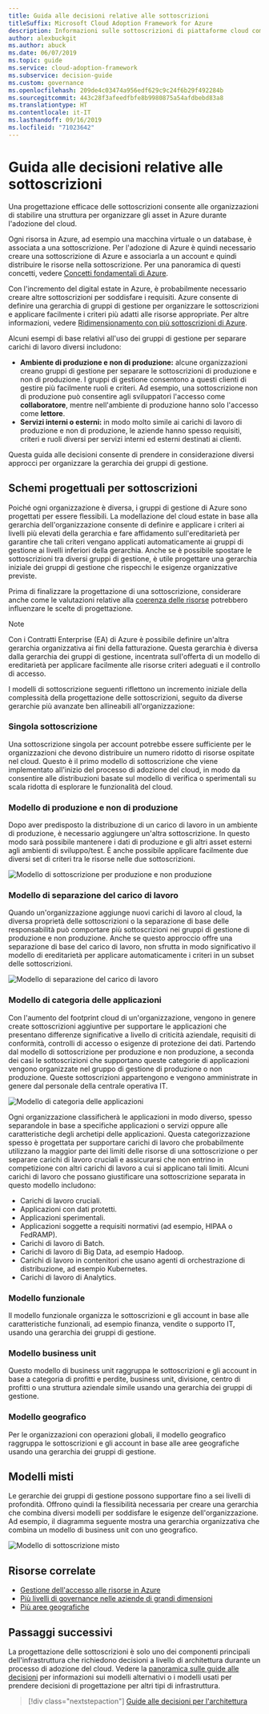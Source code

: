 ```yaml
---
title: Guida alle decisioni relative alle sottoscrizioni
titleSuffix: Microsoft Cloud Adoption Framework for Azure
description: Informazioni sulle sottoscrizioni di piattaforme cloud come servizio di base nelle migrazioni di Azure.
author: alexbuckgit
ms.author: abuck
ms.date: 06/07/2019
ms.topic: guide
ms.service: cloud-adoption-framework
ms.subservice: decision-guide
ms.custom: governance
ms.openlocfilehash: 209de4c03474a956edf629c9c24f6b29f492284b
ms.sourcegitcommit: 443c28f3afeedfbfe8b9980875a54afdbebd83a8
ms.translationtype: HT
ms.contentlocale: it-IT
ms.lasthandoff: 09/16/2019
ms.locfileid: "71023642"
---
```

# <a name="subscription-decision-guide"></a>Guida alle decisioni relative alle sottoscrizioni

Una progettazione efficace delle sottoscrizioni consente alle organizzazioni di stabilire una struttura per organizzare gli asset in Azure durante l'adozione del cloud.

Ogni risorsa in Azure, ad esempio una macchina virtuale o un database, è associata a una sottoscrizione. Per l'adozione di Azure è quindi necessario creare una sottoscrizione di Azure e associarla a un account e quindi distribuire le risorse nella sottoscrizione. Per una panoramica di questi concetti, vedere [Concetti fondamentali di Azure](../../ready/considerations/fundamental-concepts.md).

Con l'incremento del digital estate in Azure, è probabilmente necessario creare altre sottoscrizioni per soddisfare i requisiti. Azure consente di definire una gerarchia di gruppi di gestione per organizzare le sottoscrizioni e applicare facilmente i criteri più adatti alle risorse appropriate. Per altre informazioni, vedere [Ridimensionamento con più sottoscrizioni di Azure](../../ready/considerations/scaling-subscriptions.md).

Alcuni esempi di base relativi all'uso dei gruppi di gestione per separare carichi di lavoro diversi includono:

- **Ambiente di produzione e non di produzione:** alcune organizzazioni creano gruppi di gestione per separare le sottoscrizioni di produzione e non di produzione. I gruppi di gestione consentono a questi clienti di gestire più facilmente ruoli e criteri. Ad esempio, una sottoscrizione non di produzione può consentire agli sviluppatori l'accesso come **collaboratore**, mentre nell'ambiente di produzione hanno solo l'accesso come **lettore**.
- **Servizi interni o esterni:** in modo molto simile ai carichi di lavoro di produzione e non di produzione, le aziende hanno spesso requisiti, criteri e ruoli diversi per servizi interni ed esterni destinati ai clienti.

Questa guida alle decisioni consente di prendere in considerazione diversi approcci per organizzare la gerarchia dei gruppi di gestione.

## <a name="subscription-design-patterns"></a>Schemi progettuali per sottoscrizioni

Poiché ogni organizzazione è diversa, i gruppi di gestione di Azure sono progettati per essere flessibili. La modellazione del cloud estate in base alla gerarchia dell'organizzazione consente di definire e applicare i criteri ai livelli più elevati della gerarchia e fare affidamento sull'ereditarietà per garantire che tali criteri vengano applicati automaticamente ai gruppi di gestione ai livelli inferiori della gerarchia. Anche se è possibile spostare le sottoscrizioni tra diversi gruppi di gestione, è utile progettare una gerarchia iniziale dei gruppi di gestione che rispecchi le esigenze organizzative previste.

Prima di finalizzare la progettazione di una sottoscrizione, considerare anche come le valutazioni relative alla [coerenza delle risorse](../resource-consistency/index.md) potrebbero influenzare le scelte di progettazione.

> [!NOTE]
> Con i Contratti Enterprise (EA) di Azure è possibile definire un'altra gerarchia organizzativa ai fini della fatturazione. Questa gerarchia è diversa dalla gerarchia dei gruppi di gestione, incentrata sull'offerta di un modello di ereditarietà per applicare facilmente alle risorse criteri adeguati e il controllo di accesso.

I modelli di sottoscrizione seguenti riflettono un incremento iniziale della complessità della progettazione delle sottoscrizioni, seguito da diverse gerarchie più avanzate ben allineabili all'organizzazione:

### <a name="single-subscription"></a>Singola sottoscrizione

Una sottoscrizione singola per account potrebbe essere sufficiente per le organizzazioni che devono distribuire un numero ridotto di risorse ospitate nel cloud. Questo è il primo modello di sottoscrizione che viene implementato all'inizio del processo di adozione del cloud, in modo da consentire alle distribuzioni basate sul modello di verifica o sperimentali su scala ridotta di esplorare le funzionalità del cloud.

### <a name="production-and-nonproduction-pattern"></a>Modello di produzione e non di produzione

Dopo aver predisposto la distribuzione di un carico di lavoro in un ambiente di produzione, è necessario aggiungere un'altra sottoscrizione. In questo modo sarà possibile mantenere i dati di produzione e gli altri asset esterni agli ambienti di sviluppo/test. È anche possibile applicare facilmente due diversi set di criteri tra le risorse nelle due sottoscrizioni.

![Modello di sottoscrizione per produzione e non produzione](../../_images/ready/basic-subscription-model.png)

### <a name="workload-separation-pattern"></a>Modello di separazione del carico di lavoro

Quando un'organizzazione aggiunge nuovi carichi di lavoro al cloud, la diversa proprietà delle sottoscrizioni o la separazione di base delle responsabilità può comportare più sottoscrizioni nei gruppi di gestione di produzione e non produzione. Anche se questo approccio offre una separazione di base del carico di lavoro, non sfrutta in modo significativo il modello di ereditarietà per applicare automaticamente i criteri in un subset delle sottoscrizioni.

![Modello di separazione del carico di lavoro](../../_images/ready/management-group-hierarchy.png)

### <a name="application-category-pattern"></a>Modello di categoria delle applicazioni

Con l'aumento del footprint cloud di un'organizzazione, vengono in genere create sottoscrizioni aggiuntive per supportare le applicazioni che presentano differenze significative a livello di criticità aziendale, requisiti di conformità, controlli di accesso o esigenze di protezione dei dati. Partendo dal modello di sottoscrizione per produzione e non produzione, a seconda dei casi le sottoscrizioni che supportano queste categorie di applicazioni vengono organizzate nel gruppo di gestione di produzione o non produzione. Queste sottoscrizioni appartengono e vengono amministrate in genere dal personale della centrale operativa IT.

![Modello di categoria delle applicazioni](../../_images/infra-subscriptions/application.png)

Ogni organizzazione classificherà le applicazioni in modo diverso, spesso separandole in base a specifiche applicazioni o servizi oppure alle caratteristiche degli archetipi delle applicazioni. Questa categorizzazione spesso è progettata per supportare carichi di lavoro che probabilmente utilizzano la maggior parte dei limiti delle risorse di una sottoscrizione o per separare carichi di lavoro cruciali e assicurarsi che non entrino in competizione con altri carichi di lavoro a cui si applicano tali limiti. Alcuni carichi di lavoro che possano giustificare una sottoscrizione separata in questo modello includono:

- Carichi di lavoro cruciali.
- Applicazioni con dati protetti.
- Applicazioni sperimentali.
- Applicazioni soggette a requisiti normativi (ad esempio, HIPAA o FedRAMP).
- Carichi di lavoro di Batch.
- Carichi di lavoro di Big Data, ad esempio Hadoop.
- Carichi di lavoro in contenitori che usano agenti di orchestrazione di distribuzione, ad esempio Kubernetes.
- Carichi di lavoro di Analytics.

### <a name="functional-pattern"></a>Modello funzionale

Il modello funzionale organizza le sottoscrizioni e gli account in base alle caratteristiche funzionali, ad esempio finanza, vendite o supporto IT, usando una gerarchia dei gruppi di gestione.

### <a name="business-unit-pattern"></a>Modello business unit

Questo modello di business unit raggruppa le sottoscrizioni e gli account in base a categoria di profitti e perdite, business unit, divisione, centro di profitti o una struttura aziendale simile usando una gerarchia dei gruppi di gestione.

### <a name="geographic-pattern"></a>Modello geografico

Per le organizzazioni con operazioni globali, il modello geografico raggruppa le sottoscrizioni e gli account in base alle aree geografiche usando una gerarchia dei gruppi di gestione.

## <a name="mixed-patterns"></a>Modelli misti

Le gerarchie dei gruppi di gestione possono supportare fino a sei livelli di profondità. Offrono quindi la flessibilità necessaria per creare una gerarchia che combina diversi modelli per soddisfare le esigenze dell'organizzazione. Ad esempio, il diagramma seguente mostra una gerarchia organizzativa che combina un modello di business unit con uno geografico.

![Modello di sottoscrizione misto](../../_images/infra-subscriptions/mixed.png)

## <a name="related-resources"></a>Risorse correlate

- [Gestione dell'accesso alle risorse in Azure](../../govern/resource-consistency/resource-access-management.md)
- [Più livelli di governance nelle aziende di grandi dimensioni](../../govern/guides/complex/multiple-layers-of-governance.md)
- [Più aree geografiche](../../migrate/expanded-scope/multiple-regions.md)

## <a name="next-steps"></a>Passaggi successivi

La progettazione delle sottoscrizioni è solo uno dei componenti principali dell'infrastruttura che richiedono decisioni a livello di architettura durante un processo di adozione del cloud. Vedere la [panoramica sulle guide alle decisioni](../index.md) per informazioni sui modelli alternativi o i modelli usati per prendere decisioni di progettazione per altri tipi di infrastruttura.

> [!div class="nextstepaction"]
> [Guide alle decisioni per l'architettura](../index.md)

